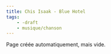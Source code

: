 ```yaml
---
title: Chis Isaak - Blue Hotel
tags:
    - -draft
    - musique/chanson
---
```


Page créée automatiquement, mais vide.
